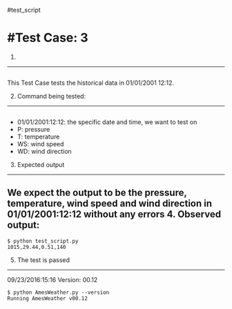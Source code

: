 #test_script


#Test Case: 3
=============
1.
-----------------------------------------
```os.system('python AmesWeather.py 01/01/2001:12:12 P T WS WD')
```
This Test Case tests the historical data in 01/01/2001 12:12.

2. Command being tested:
---------------------------------------
``` 01/01/2001:12:12 P T WS WD'
```
  * 01/01/2001:12:12: the specific date and time, we want to test on
  * P: pressure
  * T: temperature
  * WS: wind speed
  * WD: wind direction

3. Expected output
---------------------------------
We expect the output to be the pressure, temperature, wind speed and wind direction in 01/01/2001:12:12 without any errors
4. Observed output:
-----------------------------------
```
$ python test_script.py
1015,29.44,0.51,140
```

5. The test is passed
------------------------------------
09/23/2016:15:16
Version: 00.12
```
$ python AmesWeather.py --version
Running AmesWeather v00.12
```
